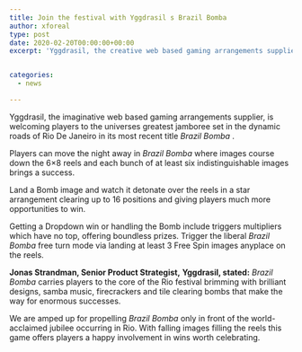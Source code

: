```yaml
---
title: Join the festival with Yggdrasil s Brazil Bomba
author: xforeal 
type: post
date: 2020-02-20T00:00:00+00:00
excerpt: 'Yggdrasil, the creative web based gaming arrangements supplier, is welcoming players to the universes greatest jubilee set in the lively lanes of Rio De Janeiro in its most recent title Brazil Bomba '


categories:
  - news

---
```

Yggdrasil, the imaginative web based gaming arrangements supplier, is welcoming players to the universes greatest jamboree set in the dynamic roads of Rio De Janeiro in its most recent title _Brazil Bomba_ . 

Players can move the night away in _Brazil Bomba_ where images course down the 6&#215;8 reels and each bunch of at least six indistinguishable images brings a success. 

Land a Bomb image and watch it detonate over the reels in a star arrangement clearing up to 16 positions and giving players much more opportunities to win. 

Getting a Dropdown win or handling the Bomb include triggers multipliers which have no top, offering boundless prizes. Trigger the liberal _Brazil Bomba_ free turn mode via landing at least 3 Free Spin images anyplace on the reels. 

**Jonas Strandman, Senior Product Strategist,**  **Yggdrasil, stated:** _Brazil Bomba_ carries players to the core of the Rio festival brimming with brilliant designs, samba music, firecrackers and tile clearing bombs that make the way for enormous successes. 

We are amped up for propelling _Brazil Bomba_ only in front of the world-acclaimed jubilee occurring in Rio. With falling images filling the reels this game offers players a happy involvement in wins worth celebrating.